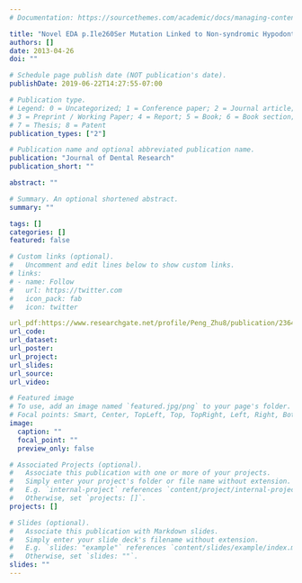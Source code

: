 ```yaml
---
# Documentation: https://sourcethemes.com/academic/docs/managing-content/

title: "Novel EDA p.Ile260Ser Mutation Linked to Non-syndromic Hypodontia"
authors: []
date: 2013-04-26
doi: ""

# Schedule page publish date (NOT publication's date).
publishDate: 2019-06-22T14:27:55-07:00

# Publication type.
# Legend: 0 = Uncategorized; 1 = Conference paper; 2 = Journal article;
# 3 = Preprint / Working Paper; 4 = Report; 5 = Book; 6 = Book section;
# 7 = Thesis; 8 = Patent
publication_types: ["2"]

# Publication name and optional abbreviated publication name.
publication: "Journal of Dental Research"
publication_short: ""

abstract: ""

# Summary. An optional shortened abstract.
summary: ""

tags: []
categories: []
featured: false

# Custom links (optional).
#   Uncomment and edit lines below to show custom links.
# links:
# - name: Follow
#   url: https://twitter.com
#   icon_pack: fab
#   icon: twitter

url_pdf:https://www.researchgate.net/profile/Peng_Zhu8/publication/236460519_Novel_EDA_pIle260Ser_Mutation_Linked_to_Non-syndromic_Hypodontia/links/00b7d52a96cfd3bcc9000000/Novel-EDA-pIle260Ser-Mutation-Linked-to-Non-syndromic-Hypodontia.pdf
url_code:
url_dataset:
url_poster:
url_project:
url_slides:
url_source:
url_video:

# Featured image
# To use, add an image named `featured.jpg/png` to your page's folder. 
# Focal points: Smart, Center, TopLeft, Top, TopRight, Left, Right, BottomLeft, Bottom, BottomRight.
image:
  caption: ""
  focal_point: ""
  preview_only: false

# Associated Projects (optional).
#   Associate this publication with one or more of your projects.
#   Simply enter your project's folder or file name without extension.
#   E.g. `internal-project` references `content/project/internal-project/index.md`.
#   Otherwise, set `projects: []`.
projects: []

# Slides (optional).
#   Associate this publication with Markdown slides.
#   Simply enter your slide deck's filename without extension.
#   E.g. `slides: "example"` references `content/slides/example/index.md`.
#   Otherwise, set `slides: ""`.
slides: ""
---
```

